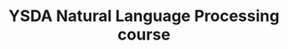 ---
title: YSDA Natural Language Processing course
tags: [NLP]
style: fill
color: danger
description: NLP Course
external_url: https://github.com/yandexdataschool/nlp_course

---